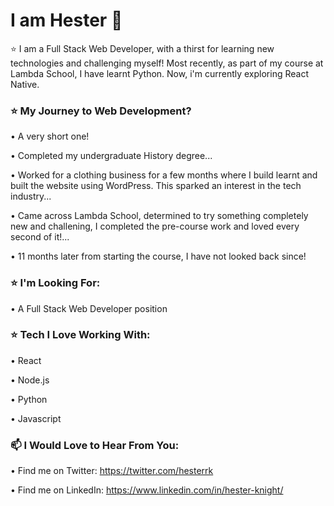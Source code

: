 # I am Hester 👋



⭐ I am a Full Stack Web Developer, with a thirst for learning new technologies and challenging myself!
Most recently, as part of my course at Lambda School, I have learnt Python. Now, i'm currently exploring React Native. 


### ⭐ My Journey to Web Development?

• A very short one! 

• Completed my undergraduate History degree...

• Worked for a clothing business for a few months where I build learnt and built the website using WordPress. This sparked an interest in the tech industry...

• Came across Lambda School, determined to try something completely new and challening, I completed the pre-course work and loved every second of it!...

• 11 months later from starting the course, I have not looked back since!


### ⭐  I'm Looking For:

• A Full Stack Web Developer position

### ⭐ Tech I Love Working With:

• React

• Node.js

• Python

• Javascript


### 📫 I Would Love to Hear From You: 
• Find me on Twitter: https://twitter.com/hesterrk

• Find me on LinkedIn: https://www.linkedin.com/in/hester-knight/





